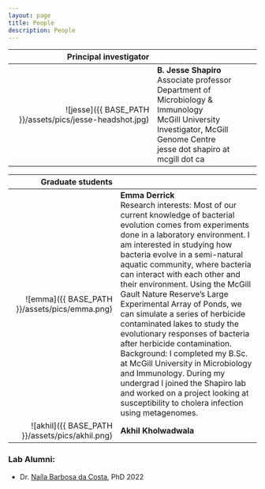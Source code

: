 ```yaml
---
layout: page
title: People
description: People
---
```


Principal investigator | <br> 
-------------: | :-------------
![jesse]({{ BASE_PATH }}/assets/pics/jesse-headshot.jpg)| **B. Jesse Shapiro**<br>Associate professor<br>Department of Microbiology & Immunology<br>McGill University<br>Investigator, McGill Genome Centre<br>jesse dot shapiro at mcgill dot ca

Graduate students | <br> 
-------------: | :-------------
![emma]({{ BASE_PATH }}/assets/pics/emma.png)| **Emma Derrick**<br>Research interests: Most of our current knowledge of bacterial evolution comes from experiments done in a laboratory environment. I am interested in studying how bacteria evolve in a semi-natural aquatic community, where bacteria can interact with each other and their environment. Using the McGill Gault Nature Reserve’s Large Experimental Array of Ponds, we can simulate a series of herbicide contaminated lakes to study the evolutionary responses of bacteria after herbicide contamination.<br>Background: I completed my B.Sc. at McGill University in Microbiology and Immunology. During my undergrad I joined the Shapiro lab and worked on a project looking at susceptibility to cholera infection using metagenomes.
![akhil]({{ BASE_PATH }}/assets/pics/akhil.png)| **Akhil Kholwadwala**<br>

### Lab Alumni:  
* Dr. [Naíla Barbosa da Costa](https://nailacosta.weebly.com/), PhD 2022

